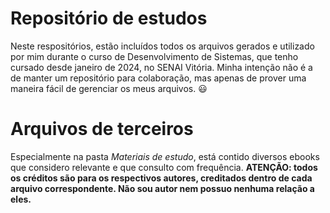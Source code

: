 # Repositório de estudos

Neste respositórios, estão incluídos todos os arquivos gerados e utilizado por mim durante o curso de Desenvolvimento de Sistemas, que tenho cursado desde janeiro de 2024, no SENAI Vitória. Minha intenção não é a de manter um repositório para colaboração, mas apenas de prover uma maneira fácil de gerenciar os meus arquivos. :smiley:

# Arquivos de terceiros

Especialmente na pasta _Materiais de estudo_, está contido diversos ebooks que considero relevante e que consulto com frequência.
**ATENÇÃO: todos os créditos são para os respectivos autores, creditados dentro de cada arquivo correspondente. Não sou autor nem possuo nenhuma relação a eles.**

